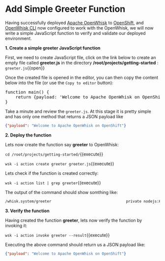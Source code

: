 # Add Simple Greeter Function

Having successfully deployed [Apache OpenWhisk](https://openwhisk.apache.org/) to [OpenShift](https://openshift.com), and [OpenWhisk CLI](https://github.com/apache/incubator-openwhisk-cli/releases/) now configured to work with the OpenWhisk, we will now write a simple JavaScript function to verify and validate our deployed environment.


**1. Create a simple greeter JavaScript function**

First, we need to create JavaScript file, click on the link below to create an empty file called **greeter.js** in the directory **/root/projects/getting-started** : ``greeter.js``{{open}}

Once the created file is opened in the editor, you can then copy the content below into the file (or use the `Copy to editor` button):

<pre class="file" data-filename="/root/projects/getting-started/greeter.js" data-target="replace">
function main() {
    return {payload: 'Welcome to Apache OpenWhisk on OpenShift'};
}
</pre>
Take a minute and review the `greeter.js`. At this stage it is pretty simple and has only one method that returns a JSON payload like 
```json
{"payload": "Welcome to Apache OpenWhisk on OpenShift"}
```

**2. Deploy the function**

Lets now create the function say **greeter** to OpenWhisk:

``cd /root/projects/getting-started/``{{execute}}

``wsk -i action create greeter greeter.js``{{execute}}

Lets check if the function is created correctly:

``wsk -i action list | grep greeter``{{execute}}

The output of the command should show somthing like:

```sh
/whisk.system/greeter                                  private nodejs:6
```

**3. Verify the function**

Having created the function **greeter**, lets now verify the function by invoking it:

``wsk -i action invoke greeter --result``{{execute}}

Executing the above command should return us a JSON payload like:

```json
{"payload": "Welcome to Apache OpenWhisk on OpenShift"}
```
